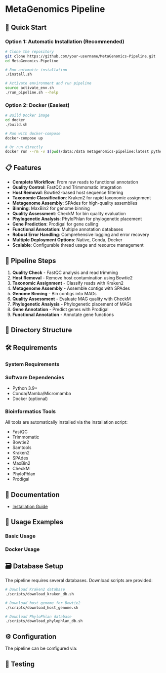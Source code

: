 # MetaGenomics Pipeline


## 🚀 Quick Start

### Option 1: Automatic Installation (Recommended)

```bash
# Clone the repository
git clone https://github.com/your-username/MetaGenomics-Pipeline.git
cd MetaGenomics-Pipeline

# Run automatic installation
./install.sh

# Activate environment and run pipeline
source activate_env.sh
./run_pipeline.sh --help
```

### Option 2: Docker (Easiest)

```bash
# Build Docker image
cd docker
./build.sh

# Run with docker-compose
docker-compose up

# Or run directly
docker run --rm -v $(pwd)/data:/data metagenomics-pipeline:latest python3 /app/metapipeline_improved.py --help
```

## 📋 Features

- **Complete Workflow**: From raw reads to functional annotation
- **Quality Control**: FastQC and Trimmomatic integration
- **Host Removal**: Bowtie2-based host sequence filtering
- **Taxonomic Classification**: Kraken2 for rapid taxonomic assignment
- **Metagenome Assembly**: SPAdes for high-quality assemblies
- **Binning**: MaxBin2 for genome binning
- **Quality Assessment**: CheckM for bin quality evaluation
- **Phylogenetic Analysis**: PhyloPhlan for phylogenetic placement
- **Gene Prediction**: Prodigal for gene calling
- **Functional Annotation**: Multiple annotation databases
- **Robust Error Handling**: Comprehensive logging and error recovery
- **Multiple Deployment Options**: Native, Conda, Docker
- **Scalable**: Configurable thread usage and resource management

## 🔧 Pipeline Steps

1. **Quality Check** - FastQC analysis and read trimming
2. **Host Removal** - Remove host contamination using Bowtie2
3. **Taxonomic Assignment** - Classify reads with Kraken2
4. **Metagenome Assembly** - Assemble contigs with SPAdes
5. **Genome Binning** - Bin contigs into MAGs
6. **Quality Assessment** - Evaluate MAG quality with CheckM
7. **Phylogenetic Analysis** - Phylogenetic placement of MAGs
8. **Gene Annotation** - Predict genes with Prodigal
9. **Functional Annotation** - Annotate gene functions

## 📁 Directory Structure


## 🛠️ Requirements

### System Requirements


### Software Dependencies
- Python 3.9+
- Conda/Mamba/Micromamba
- Docker (optional)

### Bioinformatics Tools
All tools are automatically installed via the installation script:
- FastQC
- Trimmomatic
- Bowtie2
- Samtools
- Kraken2
- SPAdes
- MaxBin2
- CheckM
- PhyloPhlan
- Prodigal

## 📖 Documentation

- [Installation Guide](docs/installation.md)

## 🎯 Usage Examples

### Basic Usage


### Docker Usage


## 🗃️ Database Setup

The pipeline requires several databases. Download scripts are provided:

```bash
# Download Kraken2 database
./scripts/download_kraken_db.sh

# Download host genome for Bowtie2
./scripts/download_host_genome.sh

# Download PhyloPhlan database
./scripts/download_phylophlan_db.sh
```

## ⚙️ Configuration

The pipeline can be configured via:


## 🧪 Testing


